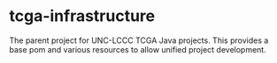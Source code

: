 tcga-infrastructure
===================

The parent project for UNC-LCCC TCGA Java projects. This provides a base pom and various resources to allow unified project development.